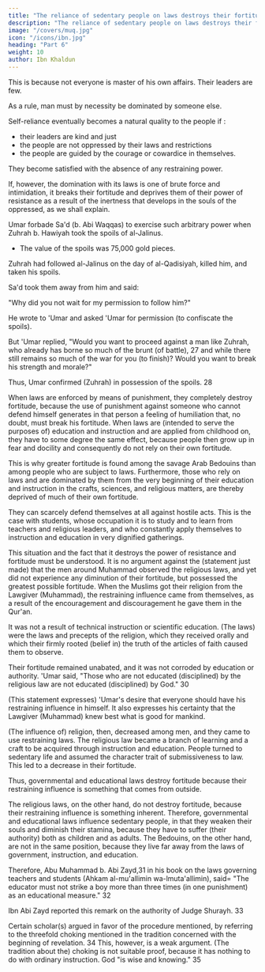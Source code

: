 ```yaml
---
title: "The reliance of sedentary people on laws destroys their fortitude and power of resistance"
description: "The reliance of sedentary people on laws destroys their fortitude and power of resistance"
image: "/covers/muq.jpg"
icon: "/icons/ibn.jpg"
heading: "Part 6"
weight: 10
author: Ibn Khaldun
---
```




<!-- ## 6. The reliance of sedentary people on laws destroys their fortitude and power of resistance -->

This is because not everyone is master of his own affairs. Their leaders are few. 

As a rule, man must by necessity be dominated by someone else. 

Self-reliance eventually becomes a natural quality to the people if :
- their leaders are kind and just
- the people are not oppressed by their laws and restrictions
- the people are guided by the courage or cowardice in themselves. 

They become satisfied with the absence of any restraining power. 

If, however, the domination with its laws is one of brute force and intimidation, it breaks their fortitude and deprives them of their power of resistance as a result of the inertness that develops in the souls of the oppressed, as we shall explain.

Umar forbade Sa'd (b. Abi Waqqas) to exercise such arbitrary power when Zuhrah b. Hawiyah took the spoils of al-Jalinus. 
- The value of the spoils was 75,000 gold pieces. 

Zuhrah had followed al-Jalinus on the day of al-Qadisiyah, killed him, and taken his spoils. 

Sa'd took them away from him and said:

"Why did you not wait for my permission to follow him?" 

He wrote to 'Umar and asked 'Umar for permission (to confiscate the spoils). 

But 'Umar replied, "Would you want to proceed against a man like Zuhrah, who already has borne so much of the brunt (of battle), 27 and while there still remains so much of the war for you (to finish)? Would you want to break his strength and morale?" 

Thus, Umar confirmed (Zuhrah) in possession of the spoils. 28 

When laws are enforced by means of punishment, they completely destroy fortitude, because the use of punishment against someone who cannot defend himself generates in that person a feeling of humiliation that, no doubt, must break his fortitude.
When laws are (intended to serve the purposes of) education and instruction and are applied from childhood on, they have to some degree the same effect, because people then grow up in fear and docility and consequently do not rely on their own fortitude.

This is why greater fortitude is found among the savage Arab Bedouins than among people who are subject to laws. Furthermore, those who rely on laws and are dominated by them from the very beginning of their education and instruction in the crafts, sciences, and religious matters, are thereby deprived of much of their own fortitude. 

They can scarcely defend themselves at all against hostile acts. This is the case with students, whose occupation it is to study and to learn from teachers and religious leaders, and who constantly apply themselves to instruction and education in very dignified gatherings. 

This situation and the fact that it destroys the power of resistance and fortitude must be understood. It is no argument against the (statement just made) that the men around Muhammad observed the religious laws, and yet did not experience any diminution of their fortitude, but possessed the greatest possible fortitude. When the Muslims got their religion from the Lawgiver (Muhammad), the restraining influence came from themselves, as a result of the encouragement and discouragement he gave them in the Qur'an. 

It was not a result of technical instruction or scientific education. (The laws) were the laws and precepts of the religion, which they received orally and which their firmly rooted (belief in) the truth of the articles of
faith caused them to observe. 

Their fortitude remained unabated, and it was not corroded by education or authority. 'Umar said, "Those who are not educated
(disciplined) by the religious law are not educated (disciplined) by God." 30 

(This statement expresses) 'Umar's desire that everyone should have his restraining influence in himself. It also expresses his certainty that the Lawgiver (Muhammad) knew best what is good for mankind.

(The influence of) religion, then, decreased among men, and they came to use restraining laws. The religious law became a branch of learning and a craft to be acquired through instruction and education. People turned to sedentary life and assumed the character trait of submissiveness to law. This led to a decrease in their fortitude.

Thus, governmental and educational laws destroy fortitude because their restraining influence is something that comes from outside. 

The religious laws, on the other hand, do not destroy fortitude, because their restraining influence is something inherent. Therefore, governmental and educational laws influence sedentary people, in that they weaken their souls and diminish their stamina, because they have to suffer (their authority) both as children and as adults. The Bedouins, on the other hand, are not in the same position, because they live far away from the laws of government, instruction, and education.

Therefore, Abu Muhammad b. Abi Zayd,31 in his book on the laws governing teachers and students (Ahkam al-mu'allimin wa-lmuta'allimin), said= "The educator must not strike a boy more than three times (in one punishment) as an educational measure." 32 

Ibn Abi Zayd reported this remark on the authority of Judge Shurayh. 33 

Certain scholar(s) argued in favor of the procedure mentioned, by referring to the threefold choking mentioned in the tradition concerned with the beginning of revelation. 34 This, however, is a weak argument. (The tradition about the) choking is not suitable proof, because it has nothing to do with ordinary instruction. God "is wise and knowing." 35

